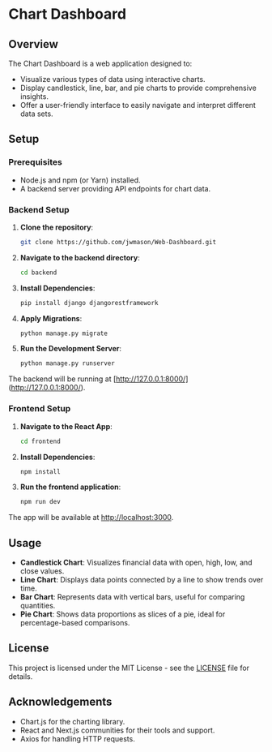 # Chart Dashboard

## Overview

The Chart Dashboard is a web application designed to:
- Visualize various types of data using interactive charts.
- Display candlestick, line, bar, and pie charts to provide comprehensive insights.
- Offer a user-friendly interface to easily navigate and interpret different data sets.

## Setup

### Prerequisites

- Node.js and npm (or Yarn) installed.
- A backend server providing API endpoints for chart data.

### Backend Setup

1. **Clone the repository**:

    ```bash
    git clone https://github.com/jwmason/Web-Dashboard.git
    ```

2. **Navigate to the backend directory**:

    ```bash
    cd backend
    ```

3. **Install Dependencies**:

    ```bash
    pip install django djangorestframework
    ```

4. **Apply Migrations**:

    ```bash
    python manage.py migrate
    ```

5. **Run the Development Server**:

    ```bash
    python manage.py runserver
    ```

The backend will be running at [http://127.0.0.1:8000/] (http://127.0.0.1:8000/).

### Frontend Setup

1. **Navigate to the React App**:

    ```bash
    cd frontend
    ```

2. **Install Dependencies**:

    ```bash
    npm install
    ```

3. **Run the frontend application**:

    ```bash
    npm run dev
    ```

The app will be available at [http://localhost:3000](http://localhost:3000).

## Usage

- **Candlestick Chart**: Visualizes financial data with open, high, low, and close values.
- **Line Chart**: Displays data points connected by a line to show trends over time.
- **Bar Chart**: Represents data with vertical bars, useful for comparing quantities.
- **Pie Chart**: Shows data proportions as slices of a pie, ideal for percentage-based comparisons.

## License

This project is licensed under the MIT License - see the [LICENSE](LICENSE) file for details.

## Acknowledgements

- Chart.js for the charting library.
- React and Next.js communities for their tools and support.
- Axios for handling HTTP requests.